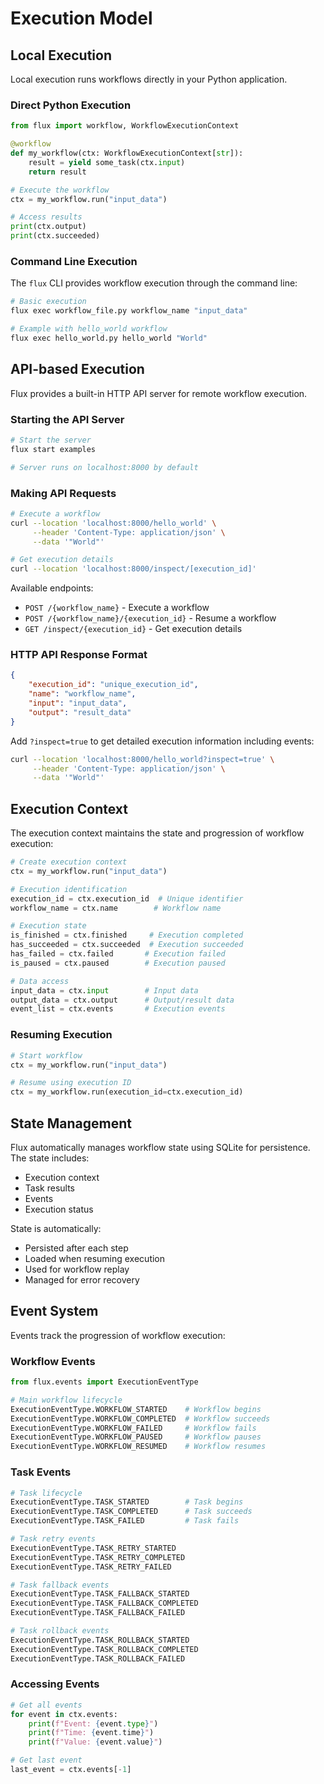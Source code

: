 # Execution Model

## Local Execution

Local execution runs workflows directly in your Python application.

### Direct Python Execution
```python
from flux import workflow, WorkflowExecutionContext

@workflow
def my_workflow(ctx: WorkflowExecutionContext[str]):
    result = yield some_task(ctx.input)
    return result

# Execute the workflow
ctx = my_workflow.run("input_data")

# Access results
print(ctx.output)
print(ctx.succeeded)
```

### Command Line Execution
The `flux` CLI provides workflow execution through the command line:

```bash
# Basic execution
flux exec workflow_file.py workflow_name "input_data"

# Example with hello_world workflow
flux exec hello_world.py hello_world "World"
```

## API-based Execution

Flux provides a built-in HTTP API server for remote workflow execution.

### Starting the API Server
```bash
# Start the server
flux start examples

# Server runs on localhost:8000 by default
```

### Making API Requests

```bash
# Execute a workflow
curl --location 'localhost:8000/hello_world' \
     --header 'Content-Type: application/json' \
     --data '"World"'

# Get execution details
curl --location 'localhost:8000/inspect/[execution_id]'
```

Available endpoints:
- `POST /{workflow_name}` - Execute a workflow
- `POST /{workflow_name}/{execution_id}` - Resume a workflow
- `GET /inspect/{execution_id}` - Get execution details

### HTTP API Response Format
```json
{
    "execution_id": "unique_execution_id",
    "name": "workflow_name",
    "input": "input_data",
    "output": "result_data"
}
```

Add `?inspect=true` to get detailed execution information including events:
```bash
curl --location 'localhost:8000/hello_world?inspect=true' \
     --header 'Content-Type: application/json' \
     --data '"World"'
```

## Execution Context

The execution context maintains the state and progression of workflow execution:

```python
# Create execution context
ctx = my_workflow.run("input_data")

# Execution identification
execution_id = ctx.execution_id  # Unique identifier
workflow_name = ctx.name        # Workflow name

# Execution state
is_finished = ctx.finished     # Execution completed
has_succeeded = ctx.succeeded  # Execution succeeded
has_failed = ctx.failed       # Execution failed
is_paused = ctx.paused        # Execution paused

# Data access
input_data = ctx.input        # Input data
output_data = ctx.output      # Output/result data
event_list = ctx.events       # Execution events
```

### Resuming Execution

```python
# Start workflow
ctx = my_workflow.run("input_data")

# Resume using execution ID
ctx = my_workflow.run(execution_id=ctx.execution_id)
```

## State Management

Flux automatically manages workflow state using SQLite for persistence. The state includes:

- Execution context
- Task results
- Events
- Execution status

State is automatically:
- Persisted after each step
- Loaded when resuming execution
- Used for workflow replay
- Managed for error recovery

## Event System

Events track the progression of workflow execution:

### Workflow Events
```python
from flux.events import ExecutionEventType

# Main workflow lifecycle
ExecutionEventType.WORKFLOW_STARTED    # Workflow begins
ExecutionEventType.WORKFLOW_COMPLETED  # Workflow succeeds
ExecutionEventType.WORKFLOW_FAILED     # Workflow fails
ExecutionEventType.WORKFLOW_PAUSED     # Workflow pauses
ExecutionEventType.WORKFLOW_RESUMED    # Workflow resumes
```

### Task Events
```python
# Task lifecycle
ExecutionEventType.TASK_STARTED        # Task begins
ExecutionEventType.TASK_COMPLETED      # Task succeeds
ExecutionEventType.TASK_FAILED         # Task fails

# Task retry events
ExecutionEventType.TASK_RETRY_STARTED
ExecutionEventType.TASK_RETRY_COMPLETED
ExecutionEventType.TASK_RETRY_FAILED

# Task fallback events
ExecutionEventType.TASK_FALLBACK_STARTED
ExecutionEventType.TASK_FALLBACK_COMPLETED
ExecutionEventType.TASK_FALLBACK_FAILED

# Task rollback events
ExecutionEventType.TASK_ROLLBACK_STARTED
ExecutionEventType.TASK_ROLLBACK_COMPLETED
ExecutionEventType.TASK_ROLLBACK_FAILED
```

### Accessing Events
```python
# Get all events
for event in ctx.events:
    print(f"Event: {event.type}")
    print(f"Time: {event.time}")
    print(f"Value: {event.value}")

# Get last event
last_event = ctx.events[-1]
```
